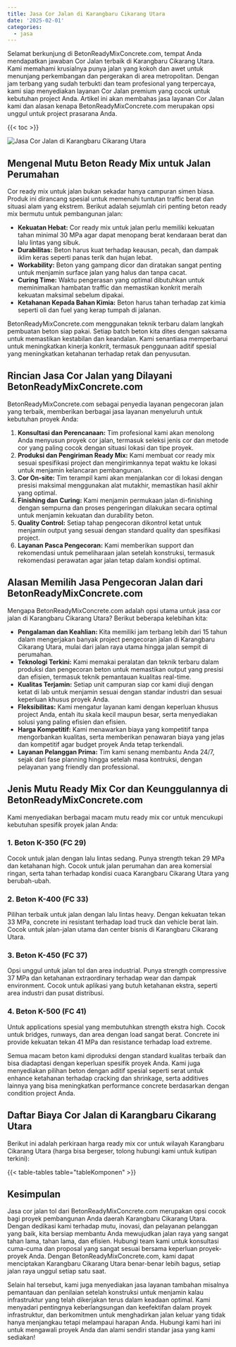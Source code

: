 ```yaml
---
title: Jasa Cor Jalan di Karangbaru Cikarang Utara
date: '2025-02-01'
categories:
  - jasa
---
```


Selamat berkunjung di BetonReadyMixConcrete.com, tempat Anda mendapatkan jawaban Cor Jalan terbaik di Karangbaru Cikarang Utara. Kami memahami krusialnya punya jalan yang kokoh dan awet untuk menunjang perkembangan dan pergerakan di area metropolitan. Dengan jam terbang yang sudah terbukti dan team profesional yang terpercaya, kami siap menyediakan layanan Cor Jalan premium yang cocok untuk kebutuhan project Anda. Artikel ini akan membahas jasa layanan Cor Jalan kami dan alasan kenapa BetonReadyMixConcrete.com merupakan opsi unggul untuk project prasarana Anda.

{{< toc >}}

![Jasa Cor Jalan di Karangbaru Cikarang Utara](https://betoncor8.github.io/cor/harga-beton-readymix-concrete%20(37).png)

## Mengenal Mutu Beton Ready Mix untuk Jalan Perumahan

Cor ready mix untuk jalan bukan sekadar hanya campuran simen biasa. Produk ini dirancang spesial untuk memenuhi tuntutan traffic berat dan situasi alam yang ekstrem. Berikut adalah sejumlah ciri penting beton ready mix bermutu untuk pembangunan jalan:

- **Kekuatan Hebat:** Cor ready mix untuk jalan perlu memiliki kekuatan tahan minimal 30 MPa agar dapat menopang berat kendaraan berat dan lalu lintas yang sibuk.
- **Durabilitas:** Beton harus kuat terhadap keausan, pecah, dan dampak iklim keras seperti panas terik dan hujan lebat.
- **Workability:** Beton yang gampang dicor dan diratakan sangat penting untuk menjamin surface jalan yang halus dan tanpa cacat.
- **Curing Time:** Waktu pengerasan yang optimal dibutuhkan untuk meminimalkan hambatan traffic dan memastikan konkrit meraih kekuatan maksimal sebelum dipakai.
- **Ketahanan Kepada Bahan Kimia:** Beton harus tahan terhadap zat kimia seperti oli dan fuel yang kerap tumpah di jalanan.

BetonReadyMixConcrete.com menggunakan teknik terbaru dalam langkah pembuatan beton siap pakai. Setiap batch beton kita dites dengan saksama untuk memastikan kestabilan dan keandalan. Kami senantiasa memperbarui untuk meningkatkan kinerja konkrit, termasuk penggunaan aditif spesial yang meningkatkan ketahanan terhadap retak dan penyusutan.

## Rincian Jasa Cor Jalan yang Dilayani BetonReadyMixConcrete.com

BetonReadyMixConcrete.com sebagai penyedia layanan pengecoran jalan yang terbaik, memberikan berbagai jasa layanan menyeluruh untuk kebutuhan proyek Anda:

1. **Konsultasi dan Perencanaan:** Tim profesional kami akan menolong Anda menyusun proyek cor jalan, termasuk seleksi jenis cor dan metode cor yang paling cocok dengan situasi lokasi dan tipe proyek.
2. **Produksi dan Pengiriman Ready Mix:** Kami membuat cor ready mix sesuai spesifikasi project dan mengirimkannya tepat waktu ke lokasi untuk menjamin kelancaran pembangunan.
3. **Cor On-site:** Tim terampil kami akan menjalankan cor di lokasi dengan presisi maksimal menggunakan alat mutakhir, memastikan hasil akhir yang optimal.
4. **Finishing dan Curing:** Kami menjamin permukaan jalan di-finishing dengan sempurna dan proses pengeringan dilakukan secara optimal untuk menjamin kekuatan dan durability beton.
5. **Quality Control:** Setiap tahap pengecoran dikontrol ketat untuk menjamin output yang sesuai dengan standard quality dan spesifikasi project.
6. **Layanan Pasca Pengecoran:** Kami memberikan support dan rekomendasi untuk pemeliharaan jalan setelah konstruksi, termasuk rekomendasi perawatan agar jalan tetap dalam kondisi optimal.

## Alasan Memilih Jasa Pengecoran Jalan dari BetonReadyMixConcrete.com

Mengapa BetonReadyMixConcrete.com adalah opsi utama untuk jasa cor jalan di Karangbaru Cikarang Utara? Berikut beberapa kelebihan kita:

- **Pengalaman dan Keahlian:** Kita memiliki jam terbang lebih dari 15 tahun dalam mengerjakan banyak project pengecoran jalan di Karangbaru Cikarang Utara, mulai dari jalan raya utama hingga jalan sempit di perumahan.
- **Teknologi Terkini:** Kami memakai peralatan dan teknik terbaru dalam produksi dan pengecoran beton untuk memastikan output yang presisi dan efisien, termasuk teknik pemantauan kualitas real-time.
- **Kualitas Terjamin:** Setiap unit campuran siap cor kami diuji dengan ketat di lab untuk menjamin sesuai dengan standar industri dan sesuai keperluan khusus proyek Anda.
- **Fleksibilitas:** Kami mengatur layanan kami dengan keperluan khusus project Anda, entah itu skala kecil maupun besar, serta menyediakan solusi yang paling efisien dan efisien.
- **Harga Kompetitif:** Kami menawarkan biaya yang kompetitif tanpa mengorbankan kualitas, serta memberikan penawaran biaya yang jelas dan kompetitif agar budget proyek Anda tetap terkendali.
- **Layanan Pelanggan Prima:** Tim kami senang membantu Anda 24/7, sejak dari fase planning hingga setelah masa kontruksi, dengan pelayanan yang friendly dan professional.

## Jenis Mutu Ready Mix Cor dan Keunggulannya di BetonReadyMixConcrete.com

Kami menyediakan berbagai macam mutu ready mix cor untuk mencukupi kebutuhan spesifik proyek jalan Anda:

### 1\. Beton K-350 (FC 29)

Cocok untuk jalan dengan lalu lintas sedang. Punya strength tekan 29 MPa dan ketahanan high. Cocok untuk jalan perumahan dan area komersial ringan, serta tahan terhadap kondisi cuaca Karangbaru Cikarang Utara yang berubah-ubah.

### 2\. Beton K-400 (FC 33)

Pilihan terbaik untuk jalan dengan lalu lintas heavy. Dengan kekuatan tekan 33 MPa, concrete ini resistant terhadap load truck dan vehicle berat lain. Cocok untuk jalan-jalan utama dan center bisnis di Karangbaru Cikarang Utara.

### 3\. Beton K-450 (FC 37)

Opsi unggul untuk jalan tol dan area industrial. Punya strength compressive 37 MPa dan ketahanan extraordinary terhadap wear dan dampak environment. Cocok untuk aplikasi yang butuh ketahanan ekstra, seperti area industri dan pusat distribusi.

### 4\. Beton K-500 (FC 41)

Untuk applications spesial yang membutuhkan strength ekstra high. Cocok untuk bridges, runways, dan area dengan load sangat berat. Concrete ini provide kekuatan tekan 41 MPa dan resistance terhadap load extreme.

Semua macam beton kami diproduksi dengan standard kualitas terbaik dan bisa diadaptasi dengan keperluan spesifik proyek Anda. Kami juga menyediakan pilihan beton dengan aditif spesial seperti serat untuk enhance ketahanan terhadap cracking dan shrinkage, serta additives lainnya yang bisa meningkatkan performance concrete berdasarkan dengan condition project Anda.

## Daftar Biaya Cor Jalan di Karangbaru Cikarang Utara

Berikut ini adalah perkiraan harga ready mix cor untuk wilayah Karangbaru Cikarang Utara (harga bisa bergeser, tolong hubungi kami untuk kutipan terkini):

{{< table-tables table="tableKomponen" >}}

## Kesimpulan

Jasa cor jalan tol dari BetonReadyMixConcrete.com merupakan opsi cocok bagi proyek pembangunan Anda daerah Karangbaru Cikarang Utara. Dengan dedikasi kami terhadap mutu, inovasi, dan pelayanan pelanggan yang baik, kita bersiap membantu Anda mewujudkan jalan raya yang sangat tahan lama, tahan lama, dan efisien. Hubungi team kami untuk konsultasi cuma-cuma dan proposal yang sangat sesuai bersama keperluan proyek-proyek Anda. Dengan BetonReadyMixConcrete.com, kami dapat menciptakan Karangbaru Cikarang Utara benar-benar lebih bagus, setiap jalan raya unggul setiap satu saat.

Selain hal tersebut, kami juga menyediakan jasa layanan tambahan misalnya pemantauan dan penilaian setelah konstruksi untuk menjamin kalau infrastruktur yang telah dikerjakan terus dalam keadaan optimal. Kami menyadari pentingnya keberlangsungan dan keefektifan dalam proyek infrastruktur, dan berkomitmen untuk menghadirkan jalan keluar yang tidak hanya menjangkau tetapi melampaui harapan Anda. Hubungi kami hari ini untuk mengawali proyek Anda dan alami sendiri standar jasa yang kami sediakan!
